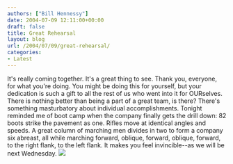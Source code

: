 ```yaml
---
authors: ["Bill Hennessy"]
date: 2004-07-09 12:11:00+00:00
draft: false
title: Great Rehearsal
layout: blog
url: /2004/07/09/great-rehearsal/
categories:
- Latest
---
```


It's really coming together.  It's a great thing to see.  Thank you, everyone, for what you're doing.  You might be doing this for yourself, but your dedication is such a gift to all the rest of us who went into it for OURselves.  There is nothing better than being a part of a great team, is there?  There's something masturbatory about individual accomplishments.  Tonight reminded me of boot camp when the company finally gets the drill down: 82 boots strike the pavement as one.  Rifles move at identical angles and speeds.  A great column of marching men divides in two to form a company six abreast, all while marching forward, oblique, forward, oblique, forward, to the right flank, to the left flank.  It makes you feel invincible--as we will be next Wednesday.  ![](https://blog.billhennessy.com/aggbug.aspx?PostID=701)

